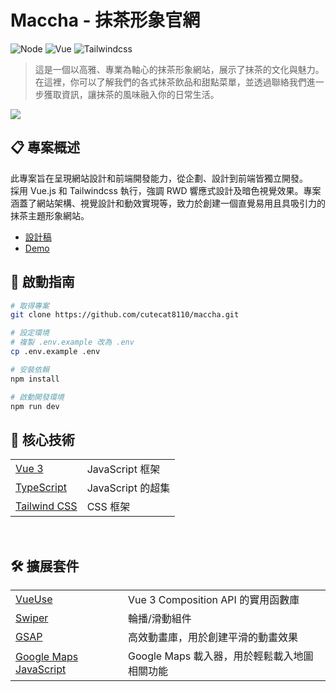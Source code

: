 # Maccha - 抹茶形象官網

![Node](https://img.shields.io/badge/Node.js-v20.15.0-brightgreen.svg)
![Vue](https://img.shields.io/badge/Vue.js-v3-blue.svg)
![Tailwindcss](https://img.shields.io/badge/Tailwindcss-v3-deepskyblue.svg)

> 這是一個以高雅、專業為軸心的抹茶形象網站，展示了抹茶的文化與魅力。在這裡，你可以了解我們的各式抹茶飲品和甜點菜單，並透過聯絡我們進一步獲取資訊，讓抹茶的風味融入你的日常生活。

![](https://cutecat8110.github.io/maccha/img/demo.png)

## 📋 專案概述

此專案旨在呈現網站設計和前端開發能力，從企劃、設計到前端皆獨立開發。<br/>採用 Vue.js 和 Tailwindcss 執行，強調 RWD 響應式設計及暗色視覺效果。專案涵蓋了網站架構、視覺設計和動效實現等，致力於創建一個直覺易用且具吸引力的抹茶主題形象網站。

- [設計稿](https://www.figma.com/design/cIh6r51LX2ZPM78ezNH4YR/Maccha?node-id=0-1&t=pVNl1J6qQyzy6WAS-1)
- [Demo](cutecat8110.github.io/maccha/)


## 🌸 啟動指南

```bash
# 取得專案
git clone https://github.com/cutecat8110/maccha.git

# 設定環境
# 複製 .env.example 改為 .env
cp .env.example .env

# 安裝依賴
npm install

# 啟動開發環境
npm run dev
```

## 🔨 核心技術

<table>
    <tbody>
    <tr>
        <td>
        <a href="https://vuejs.org/"> Vue 3 </a>
        </td>
        <td>JavaScript 框架</td>
    </tr>
    <tr>
        <td>
        <a href="https://www.typescriptlang.org/"> TypeScript </a>
        </td>
        <td>JavaScript 的超集</td>
    </tr>
    <tr>
        <td>
        <a href="https://tailwindcss.com/"> Tailwind CSS </a>
        </td>
        <td>CSS 框架</td>
    </tr>
    </tbody>
</table>

<br />

## 🛠️ 擴展套件

<table>
    <tbody>
    <tr>
        <td>
        <a href="https://vueuse.org/"> VueUse </a>
        </td>
        <td>Vue 3 Composition API 的實用函數庫</td>
    </tr>
    <tr>
        <td>
        <a href="https://swiperjs.com/"> Swiper </a>
        </td>
        <td>輪播/滑動組件</td>
    </tr>
    <tr>
        <td>
        <a href="https://greensock.com/gsap/"> GSAP </a>
        </td>
        <td>高效動畫庫，用於創建平滑的動畫效果</td>
    </tr>
       <tr>
        <td>
        <a href="https://www.npmjs.com/package/@googlemaps/js-api-loader">Google Maps JavaScript</a>
        </td>
        <td>Google Maps 載入器，用於輕鬆載入地圖相關功能</td>
    </tr>
    </tbody>
</table>
